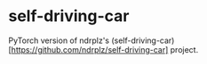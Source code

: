 # self-driving-car
PyTorch version of ndrplz's (self-driving-car)[https://github.com/ndrplz/self-driving-car] project.
